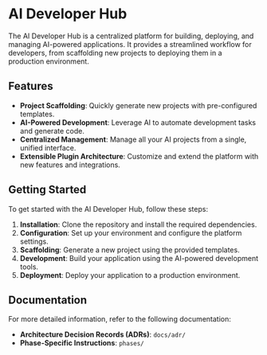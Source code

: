 # AI Developer Hub

The AI Developer Hub is a centralized platform for building, deploying, and managing AI-powered applications. It provides a streamlined workflow for developers, from scaffolding new projects to deploying them in a production environment.

## Features

- **Project Scaffolding**: Quickly generate new projects with pre-configured templates.
- **AI-Powered Development**: Leverage AI to automate development tasks and generate code.
- **Centralized Management**: Manage all your AI projects from a single, unified interface.
- **Extensible Plugin Architecture**: Customize and extend the platform with new features and integrations.

## Getting Started

To get started with the AI Developer Hub, follow these steps:

1.  **Installation**: Clone the repository and install the required dependencies.
2.  **Configuration**: Set up your environment and configure the platform settings.
3.  **Scaffolding**: Generate a new project using the provided templates.
4.  **Development**: Build your application using the AI-powered development tools.
5.  **Deployment**: Deploy your application to a production environment.

## Documentation

For more detailed information, refer to the following documentation:

- **Architecture Decision Records (ADRs)**: `docs/adr/`
- **Phase-Specific Instructions**: `phases/`
